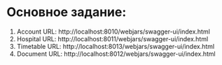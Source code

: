 # Основное задание:

1. Account URL: http://localhost:8010/webjars/swagger-ui/index.html
2. Hospital URL: http://localhost:8011/webjars/swagger-ui/index.html
3. Timetable URL: http://localhost:8013/webjars/swagger-ui/index.html
4. Document URL: http://localhost:8012/webjars/swagger-ui/index.html
